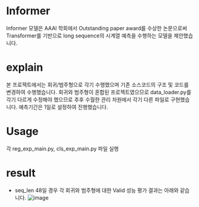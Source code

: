 # Informer
 Informer 모델은 AAAI 학회에서 Outstanding paper award를 수상한 논문으로써  Transformer를 기반으로 long sequence의 시계열 예측을 수행하는 모델을 제안했습니다.

# explain
본 프로젝트에서는 회귀/범주형으로 각기 수행했으며 기존 소스코드의 구조 및 코드를 변경하여 수행했습니다.
회귀와 범주형이 혼합된 프로젝트였으므로 data_loader.py를 각기 다르게 수정해야 했으므로 추후 수월한 관리 차원에서 각기 다른 파일로 구현했습니다.
예측기간은 1일로 설정하여 진행했습니다.

# Usage
각 reg_exp_main.py, cls_exp_main.py 파일 실행 

# result
- seq_len 48일 경우 각 회귀와 범주형에 대한 Valid 성능 평가 결과는 아래와 같습니다.
![image](https://user-images.githubusercontent.com/69567516/208602593-956a84b4-f1d3-422c-aeae-8c96f0555219.png)

